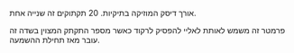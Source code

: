 אורך דיסק המוזיקה בתיקיות. 20 תקתוקים זה שנייה אחת.

פרמטר זה משמש לאותת לאליי להפסיק לרקוד כאשר מספר התקתק המצוין בשדה זה עובר מאז תחילת ההשמעה.
